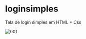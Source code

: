 # loginsimples
Tela de login simples em HTML + Css

![001](https://github.com/user-attachments/assets/1fc5fb5d-2409-452a-ba2d-3115f7c6e722)
